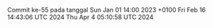 Commit ke-55 pada tanggal Sun Jan 01 14:00 2023 +0100
Fri Feb 16 14:43:06 UTC 2024
Thu Apr  4 05:10:58 UTC 2024
